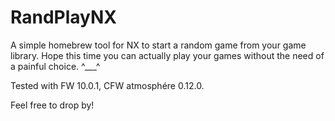 # RandPlayNX
A simple homebrew tool for NX to start a random game from your game library. Hope this time you can actually play your games without the need of a painful choice. ^___^

Tested with FW 10.0.1, CFW atmosphére 0.12.0.

Feel free to drop by!
